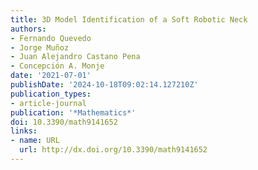 ```yaml
---
title: 3D Model Identification of a Soft Robotic Neck
authors:
- Fernando Quevedo
- Jorge Muñoz
- Juan Alejandro Castano Pena
- Concepción A. Monje
date: '2021-07-01'
publishDate: '2024-10-18T09:02:14.127210Z'
publication_types:
- article-journal
publication: '*Mathematics*'
doi: 10.3390/math9141652
links:
- name: URL
  url: http://dx.doi.org/10.3390/math9141652
---
```

